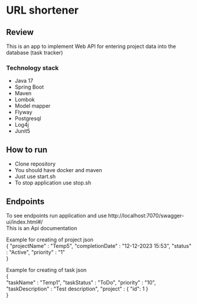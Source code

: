 # URL shortener
## Review
This is an app to implement Web API for entering project data
into the database (task tracker)

### Technology stack
* Java 17
* Spring Boot
* Maven
* Lombok
* Model mapper
* Flyway
* Postgresql
* Log4j
* Junit5

## How to run
* Clone repository
* You should have docker and maven
* Just use start.sh
* To stop application use stop.sh

## Endpoints
To see endpoints run application and use http://localhost:7070/swagger-ui/index.html#/  
This is an Api documentation

Example for creating of project json  
{
"projectName" : "Temp5",
"completionDate" : "12-12-2023 15:53",
"status" : "Active",
"priority" : "1"  
}

Example for creating of task json  
{  
"taskName" : "Temp1",
"taskStatus" : "ToDo",
"priority" : "10",
"taskDescription" : "Test description",
"project" : {
"id": 1
}  
}





